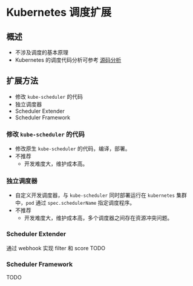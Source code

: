 # Kubernetes 调度扩展

## 概述
- 不涉及调度的基本原理
- Kubernetes 的调度代码分析可参考 [源码分析](https://github.com/caoyingjunz/go-learning/blob/master/doc/kubernetes/scheduler-start.md)

## 扩展方法
- 修改 `kube-scheduler` 的代码
- 独立调度器
- Scheduler Extender
- Scheduler Framework

### 修改 `kube-scheduler` 的代码
- 修改原生 `kube-scheduler` 的代码，编译，部署。
- 不推荐
  - 开发难度大，维护成本高。

### 独立调度器
- 自定义开发调度器，与 `kube-scheduler` 同时部署运行在 `kubernetes` 集群中，`pod` 通过 `spec.schedulerName` 指定调度程序。
- 不推荐
  - 开发难度大，维护成本高，多个调度器之间存在资源冲突问题。

### Scheduler Extender
通过 webhook 实现 filter 和 score
TODO

### Scheduler Framework
TODO